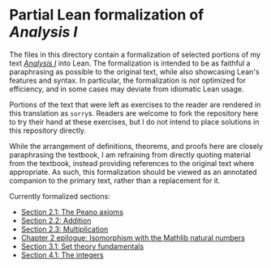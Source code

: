 # Partial Lean formalization of _Analysis I_

The files in this directory contain a formalization of selected portions of my text [_Analysis I_](https://terrytao.wordpress.com/books/analysis-i/) into Lean. The formalization is intended to be as faithful a paraphrasing as possible to the original text, while also showcasing Lean's features and syntax.  In particular, the formalization is _not_ optimized for efficiency, and in some cases may deviate from idiomatic Lean usage.

Portions of the text that were left as exercises to the reader are rendered in this translation as `sorry`s.  Readers are welcome to fork the repository here to try their hand at these exercises, but I do not intend to place solutions in this repository directly.

While the arrangement of definitions, theorems, and proofs here are closely paraphrasing the textbook, I am refraining from directly quoting material from the textbook, instead providing references to the original text where appropriate.  As such, this formalization should be viewed as an annotated companion to the primary text, rather than a replacement for it.

Currently formalized sections:

- [Section 2.1: The Peano axioms](https://teorth.github.io/estimate_tools/docs/EstimateTools/analysis/Section_2_1.html)
- [Section 2.2: Addition](https://teorth.github.io/estimate_tools/docs/EstimateTools/analysis/Section_2_2.html)
- [Section 2.3: Multiplication](https://teorth.github.io/estimate_tools/docs/EstimateTools/analysis/Section_2_3.html)
- [Chapter 2 epilogue: Isomorphism with the Mathlib natural numbers](https://teorth.github.io/estimate_tools/docs/EstimateTools/analysis/Section_2_epilogue.html)
- [Section 3.1: Set theory fundamentals](https://teorth.github.io/estimate_tools/docs/EstimateTools/analysis/Section_3_1.html)
- [Section 4.1: The integers](https://teorth.github.io/estimate_tools/docs/EstimateTools/analysis/Section_4_1.html)

